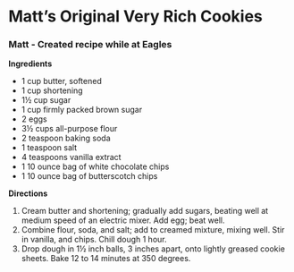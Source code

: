 # Matt’s Original Very Rich Cookies
### Matt - Created recipe while at Eagles

**Ingredients**
* 1 cup butter, softened
*	1 cup shortening
*	1½ cup sugar
*	1 cup firmly packed brown sugar
*	2 eggs
*	3½ cups all-purpose flour
*	2 teaspoon baking soda
*	1 teaspoon salt
* 4 teaspoons vanilla extract
* 1 10 ounce bag of white chocolate chips
* 1 10 ounce bag of butterscotch chips

**Directions**
1.	Cream butter and shortening; gradually add sugars, beating well at medium speed of an electric mixer. Add egg; beat well.
1.	Combine flour, soda, and salt; add to creamed mixture, mixing well. Stir in vanilla, and chips. Chill dough 1 hour.
1.	Drop dough in 1½ inch balls, 3 inches apart, onto lightly greased cookie sheets. Bake 12 to 14 minutes at 350 degrees.
